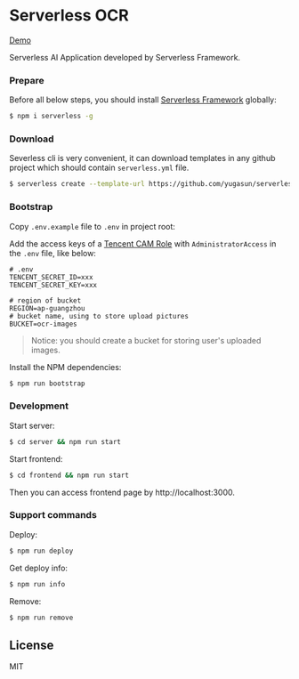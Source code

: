 # Serverless OCR

[Demo](https://ai.sls.plus)

Serverless AI Application developed by Serverless Framework.

### Prepare

Before all below steps, you should install
[Serverless Framework](https://www.github.com/serverless/serverless) globally:

```bash
$ npm i serverless -g
```

### Download

Severless cli is very convenient, it can download templates in any github
project which should contain `serverless.yml` file.

```bash
$ serverless create --template-url https://github.com/yugasun/serverless-ocr
```

### Bootstrap

Copy `.env.example` file to `.env` in project root:

Add the access keys of a
[Tencent CAM Role](https://console.cloud.tencent.com/cam/capi) with
`AdministratorAccess` in the `.env` file, like below:

```dotenv
# .env
TENCENT_SECRET_ID=xxx
TENCENT_SECRET_KEY=xxx

# region of bucket
REGION=ap-guangzhou
# bucket name, using to store upload pictures
BUCKET=ocr-images
```

> Notice: you should create a bucket for storing user's uploaded images.

Install the NPM dependencies:

```bash
$ npm run bootstrap
```

### Development

Start server:

```bash
$ cd server && npm run start
```

Start frontend:

```bash
$ cd frontend && npm run start
```

Then you can access frontend page by http://localhost:3000.

### Support commands

Deploy:

```bash
$ npm run deploy
```

Get deploy info:

```bash
$ npm run info
```

Remove:

```bash
$ npm run remove
```

## License

MIT

